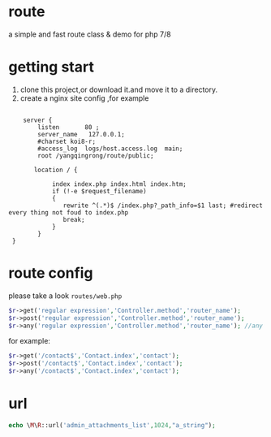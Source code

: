 # route
a simple and fast route class &amp; demo for php 7/8

# getting start

1. clone this project,or download it.and move it to a directory.
2. create a nginx site config ,for example

```nginx

    server {
        listen       80 ;
        server_name   127.0.0.1;
        #charset koi8-r;
        #access_log  logs/host.access.log  main;
        root /yangqingrong/route/public;
        
       location / {
        
            index index.php index.html index.htm;
            if (!-e $request_filename)
            {
               rewrite ^(.*)$ /index.php?_path_info=$1 last; #redirect every thing not foud to index.php
               break;
            }
        }
 }

```

# route config
please take a look `routes/web.php`

```php
$r->get('regular expression','Controller.method','router_name');
$r->post('regular expression','Controller.method','router_name');
$r->any('regular expression','Controller.method','router_name'); //any request method,get or post
```
for example:
```php
$r->get('/contact$','Contact.index','contact');
$r->post('/contact$','Contact.index','contact');
$r->any('/contact$','Contact.index','contact');
```
# url
```php
echo \M\R::url('admin_attachments_list',1024,"a_string");
```
